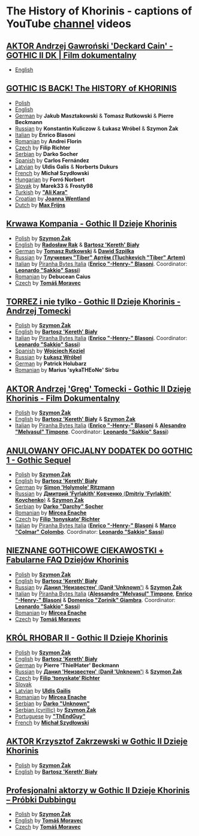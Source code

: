 # The History of Khorinis - captions of YouTube [channel](https://www.youtube.com/c/dziejekhorinismod) videos

## [AKTOR Andrzej Gawroński 'Deckard Cain' - GOTHIC II DK | Film dokumentalny](https://www.youtube.com/watch?v=gxqIevNcAd4)
* [English](gawronski/gawronski-en.srt)

## [GOTHIC IS BACK! The HISTORY of KHORINIS](https://www.youtube.com/watch?v=9F3_k5cBDq0)
* [Polish](q&a/q&a-pl.srt)
* [English](q&a/q&a-en.srt)
* [German](q&a/q&a-de.srt) by **Jakub Masztakowski** & **Tomasz Rutkowski** & **Pierre Beckmann**
* [Russian](q&a/q&a-ru.srt) by **Konstantin Kuliczow** & **Łukasz Wróbel** & **Szymon Żak**
* [Italian](q&a/q&a-it.srt) by **Enrico Blasoni**
* [Romanian](q&a/q&a-ro.srt) by **Andrei Florin**
* [Czech](q&a/q&a-cz.srt) by **Filip Richter**
* [Serbian](q&a/q&a-srb.srt) by **Darko Socher**
* [Spanish](q&a/q&a-sp.srt) by **Carlos Fernández**
* [Latvian](q&a/q&a-lv.srt) by **Uldis Galis** & **Norberts Dukurs**
* [French](q&a/q&a-fr.srt) by **Michał Szydłowski**
* [Hungarian](q&a/q&a-hu.srt) by **Forró Norbert**
* [Slovak](q&a/q&a-sl.srt) by **Marek33** & **Frosty98**
* [Turkish](q&a/q&a-tu.srt) by **["Ali Kara"](mailto:smomovic@gmail.com)**
* [Croatian](q&a/q&a-hr.srt) by **[Joanna Wentland](mailto:asia@kseroplast.pl)**
* [Dutch](q&a/q&a-nl.srt) by **[Max Frijns](mailto:max.frijns@gmail.com)**

## [Krwawa Kompania - Gothic II Dzieje Khorinis](https://www.youtube.com/watch?v=EWjxMZIeLjY)
* [Polish](kompania/kompania-pl.sbv) by [**Szymon Żak**](http://szymonzak.pl)
* [English](kompania/kompania-en.sbv) by **[Radosław Rak](https://www.facebook.com/Radek.Revo.Rak)** & [**Bartosz 'Kereth' Biały**](mailto:kereth130@gmail.com)
* [German](kompania/kompania-ge.sbv) by **[Tomasz Rutkowski](https://www.facebook.com/tomek.rutkowski.1800)** & **[Dawid Szpilka](https://www.facebook.com/tomek.rutkowski.1800)**
* [Russian](kompania/kompania-ru.sbv) by **[Тлучкевич "Tiber" Артём (Tluchkevich "Tiber" Artem)](https://www.youtube.com/user/artemtluchkevich)**
* [Italian](kompania/kompania-it.sbv) by [Piranha Bytes Italia](https://www.facebook.com/groups/staffrisenitalia) ([**Enrico "-Henry-" Blasoni**](https://www.facebook.com/enrico.blasoni). Coordinator: [**Leonardo "Sakkio" Sassi**](https://www.facebook.com/leonardo.sassi.1975))
* [Romanian](kompania/kompania-ro.sbv) by **Debucean Caius**
* [Czech](kompania/kompania-cz.sbv) by **[Tomáš Moravec](https://www.facebook.com/Tmthetom)**

## [TORREZ i nie tylko - Gothic II Dzieje Khorinis - Andrzej Tomecki](https://www.youtube.com/watch?v=jarXyWleCDc)
* [Polish](tomecki-studio/tomecki-studio-pl.srt) by [**Szymon Żak**](http://szymonzak.pl)
* [English](tomecki-studio/tomecki-studio-en.srt) by [**Bartosz 'Kereth' Biały**](mailto:kereth130@gmail.com)
* [Italian](tomecki-studio/tomecki-studio-it.srt) by [Piranha Bytes Italia](https://www.facebook.com/groups/staffrisenitalia) ([**Enrico "-Henry-" Blasoni**](https://www.facebook.com/enrico.blasoni). Coordinator: [**Leonardo "Sakkio" Sassi**](https://www.facebook.com/leonardo.sassi.1975))
* [Spanish](tomecki-studio/tomecki-studio-sp.srt) by [**Wojciech Koziel**](mailto:wkoziel3@gmail.com)
* [Russian](tomecki-studio/tomecki-studio-ru.srt) by [**Łukasz Wróbel**](mailto:idkfa007@gmail.com)
* [German](tomecki-studio/tomecki-studio-de.srt) by **Patrick Holubarz**
* [Romanian](tomecki-studio/tomecki-studio-ro.srt) by **Marius 'sykaTHEoNe' Sirbu**

## [AKTOR Andrzej 'Greg' Tomecki - Gothic II Dzieje Khorinis - Film Dokumentalny](https://www.youtube.com/watch?v=O9-r6dbUpfQ)
* [Polish](tomecki/tomecki-pl.sbv) by [**Szymon Żak**](http://szymonzak.pl)
* [English](tomecki/tomecki-en.sbv) by [**Bartosz 'Kereth' Biały**](mailto:kereth130@gmail.com) & [**Szymon Żak**](http://szymonzak.pl)
* [Italian](tomecki/tomecki-it.srt) by [Piranha Bytes Italia](https://www.facebook.com/groups/staffrisenitalia) ([**Enrico "-Henry-" Blasoni**](https://www.facebook.com/enrico.blasoni) & [**Alesandro "Melvasul" Timpone**](https://www.facebook.com/alessandro.timpone). Coordinator: [**Leonardo "Sakkio" Sassi**](https://www.facebook.com/leonardo.sassi.1975))

## [ANULOWANY OFICJALNY DODATEK DO GOTHIC 1 - Gothic Sequel](https://www.youtube.com/watch?v=SS_RRuNCe6Y)
* [Polish](sequel/sequel-pl.sbv) by [**Szymon Żak**](http://szymonzak.pl)
* [English](sequel/sequel-en.sbv) by [**Bartosz 'Kereth' Biały**](mailto:kereth130@gmail.com)
* [German](sequel/sequel-ge.srt) by [**Simon 'Holymole' Ritzmann**](mailto:ritzmanns@gmx.ch)
* [Russian](sequel/sequel-ru.sbv) by [**Дмитрий 'Fyrlakith' Ковченко** (**Dmitriy 'Fyrlakith' Kovchenko**)](https://vk.com/enfant_sauvage) & [**Szymon Żak**](http://szymonzak.pl)
* [Serbian](sequel/sequel-se.sbv) by **[Darko "Darchy" Socher](mailto:ddarchy@yahoo.com)**
* [Romanian](sequel/sequel-ro.sbv) by **[Mircea Enache](mailto:mircea.enache5@gmail.com)**
* [Czech](sequel/sequel-cz.sbv) by **[Filip ‘tonyskate‘ Richter](mailto:Tonyskate@seznam.cz)**
* [Italian](sequel/sequel-it.sbv) by [Piranha Bytes Italia](https://www.facebook.com/groups/staffrisenitalia) ([**Enrico "-Henry-" Blasoni**](https://www.facebook.com/enrico.blasoni) & [**Marco "Colmar" Colombo**](https://www.facebook.com/marco.colombo.395). Coordinator: [**Leonardo "Sakkio" Sassi**](https://www.facebook.com/leonardo.sassi.1975))

## [NIEZNANE GOTHICOWE CIEKAWOSTKI + Fabularne FAQ Dziejów Khorinis](https://www.youtube.com/watch?v=vnoVmUTamXM)
* [Polish](ciekawostki-faq/faq-pl.sbv) by [**Szymon Żak**](http://szymonzak.pl)
* [English](ciekawostki-faq/faq-en.sbv) by [**Bartosz 'Kereth' Biały**](mailto:kereth130@gmail.com)
* [Russian](ciekawostki-faq/faq-ru.sbv) by [**Данил 'Неизвестен'** (**Danił 'Unknown'**)](https://vk.com/id23654784) & [**Szymon Żak**](http://szymonzak.pl)
* [Italian](ciekawostki-faq/faq-it.sbv) by [Piranha Bytes Italia](https://www.facebook.com/groups/staffrisenitalia) ([**Alessandro "Melvasul" Timpone**](https://www.facebook.com/alessandro.timpone), [**Enrico "-Henry-" Blasoni**](https://www.facebook.com/enrico.blasoni) & [**Domenico "Zorinik" Giambra**](https://www.facebook.com/Zorinik). Coordinator: [**Leonardo "Sakkio" Sassi**](https://www.facebook.com/leonardo.sassi.1975))
* [Romanian](ciekawostki-faq/faq-ro.sbv) by **[Mircea Enache](mailto:mircea.enache5@gmail.com)**
* [Czech](ciekawostki-faq/faq-cz.sbv) by **[Tomáš Moravec](https://www.facebook.com/Tmthetom)**

## [KRÓL RHOBAR II - Gothic II Dzieje Khorinis](https://www.youtube.com/watch?v=8TrLWoSo49c)
* [Polish](rhobar-ii/palac-pl.sbv) by [**Szymon Żak**](http://szymonzak.pl)
* [English](rhobar-ii/palac-en.sbv) by [**Bartosz 'Kereth' Biały**](mailto:kereth130@gmail.com)
* [German](rhobar-ii/palac-pl.sbv) by **Pierre 'ThielHater' Beckmann**
* [Russian](rhobar-ii/palac-ru.sbv) by [**Данил 'Неизвестен'** (**Danił 'Unknown'**)](https://vk.com/id23654784) & [**Szymon Żak**](http://szymonzak.pl)
* [Czech](rhobar-ii/palac-cz.sbv) by **[Filip ‘tonyskate‘ Richter](mailto:Tonyskate@seznam.cz)**
* [Slovak](rhobar-ii/palac-sl.sbv)
* [Latvian](rhobar-ii/palac-lv.sbv) by **[Uldis Gailis](mailto:uldis7555@gmail.com)**
* [Romanian](rhobar-ii/palac-ro.sbv) by **[Mircea Enache](mailto:mircea.enache5@gmail.com)**
* [Serbian](rhobar-ii/palac-se-lac.sbv) by **[Darko "Unknown"](mailto:ddarchy@yahoo.com)**
* [Serbian (cyrillic)](rhobar-ii/palac-se-cyr.sbv) by [**Szymon Żak**](http://szymonzak.pl)
* [Portuguese](rhobar-ii/palac-pt.sbv) by **["ThEndGuy"](https://steamcommunity.com/id/Iamdispenser/)**
* [French](rhobar-ii/palac-fr.sbv) by [**Michał Szydłowski**](mailto:michal.k.szydlowski@gmail.com)

## [AKTOR Krzysztof Zakrzewski w Gothic II Dzieje Khorinis](https://www.youtube.com/watch?v=ZAo2kCCU7oQ)
* [Polish](zakrzewski/zakrzewski-pl.sbv) by [**Szymon Żak**](http://szymonzak.pl)
* [English](zakrzewski/zakrzewski-en.sbv) by [**Bartosz 'Kereth' Biały**](mailto:kereth130@gmail.com)

## [Profesjonalni aktorzy w Gothic II Dzieje Khorinis – Próbki Dubbingu](https://www.youtube.com/watch?v=dTKrype5Wss)
* [Polish](probki/probki-pl.sbv) by [**Szymon Żak**](http://szymonzak.pl)
* [English](probki/probki-en.sbv) by **[Tomáš Moravec](https://www.facebook.com/Tmthetom)**
* [Czech](probki/probki-cz.sbv) by **[Tomáš Moravec](https://www.facebook.com/Tmthetom)**
